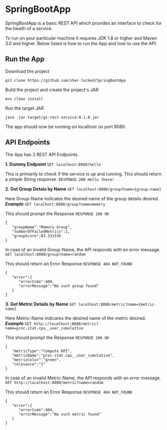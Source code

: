 # SpringBootApp

SpringBootApp is a basic REST API which provides an interface to check for the health of a service.

To run on your particular machine it requires JDK 1.8 or higher and Maven 3.0 and higher. Below listed is how to run the App and how to use the API.

## Run the App 

Download the project

`git clone https://github.com/sher-locked/SpringBootApp`

Build the project and create the project's JAR

`mvn clean install`

Run the target JAR

`java -jar target/gs-rest-service-0.1.0.jar`

The app should now be running on localhost on port 8080.

## API Endpoints

The App has 3 REST API Endpoints.


**1. Dummy Endpoint**
`GET localhost:8080/hello`

This is primarily to check if the service is up and running. This should return a simple String response.
`RESPONSE 200 Hello there!`


**2. Get Group Detais by Name**
`GET localhost:8080/group?name={group-name}`

Here Group-Name indicates the desired name of the group details desired.
***Example***
`GET localhost:8080/group?name=memory`

This should prompt the Response
`RESPONSE 200 OK`

```
{  
   "groupName":"Memory Group",
   "numberOfFailedMetrics":1,
   "groupScore":83.333336
}
```

In case of an invalid Group-Name, the API responds with an error message.
`GET localhost:8080/group?name=random`

This should return an Error Response
`RESPONSE 404 NOT_FOUND`

```
{  
   "error":{  
      "errorCode":404,
      "errorMessage":"No such group found"
   }
}
```


**3. Get Metric Details by Name**
`GET localhost:8080/metric?name={metric-name}`

Here Metric-Name indicares the desired name of the metric desired.
***Example***
`GET http://localhost:8080/metric?name=proc.stat.cpu__user_cumulative`

This should prompt the Response
`RESPONSE 200 OK`

```
{  
   "metricType":"Compute KPI",
   "metricName":"proc.stat.cpu__user_cumulative",
   "metricColor":"green",
   "relevance":"2"
}
```

In case of an invalid Metric-Name, the API responds with an error message.
`GET http://localhost:8080/metric?name=random`

This should return an Error Response
`RESPONSE 404 NOT_FOUND`

```
{  
   "error":{  
      "errorCode":404,
      "errorMessage":"No such metric found"
   }
}
```


